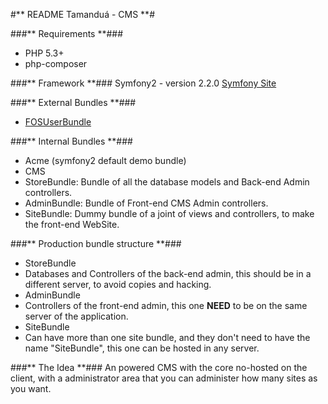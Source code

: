 #** README Tamanduá - CMS **#

###** Requirements **###
 - PHP 5.3+
 - php-composer

###** Framework **###
Symfony2 - version 2.2.0
[Symfony Site](http://symfony.com/])

###** External Bundles **###
 - [FOSUserBundle](https://github.com/FriendsOfSymfony/FOSUserBundle)

###** Internal Bundles **###
 - Acme (symfony2 default demo bundle)
 - CMS
  - StoreBundle: Bundle of all the database models and Back-end Admin controllers.
  - AdminBundle: Bundle of Front-end CMS Admin controllers.
  - SiteBundle: Dummy bundle of a joint of views and controllers, to make the front-end WebSite.

###** Production bundle structure **###
 - StoreBundle
  - Databases and Controllers of the back-end admin, this should be in a different server, to avoid copies and hacking.
 - AdminBundle
  - Controllers of the front-end admin, this one **NEED** to be on the same server of the application.
 - SiteBundle
  - Can have more than one site bundle, and they don't need to have the name "SiteBundle", this one can be hosted in any server.

###** The Idea **###
An powered CMS with the core no-hosted on the client, with a administrator area that you can administer how many sites as you want.
